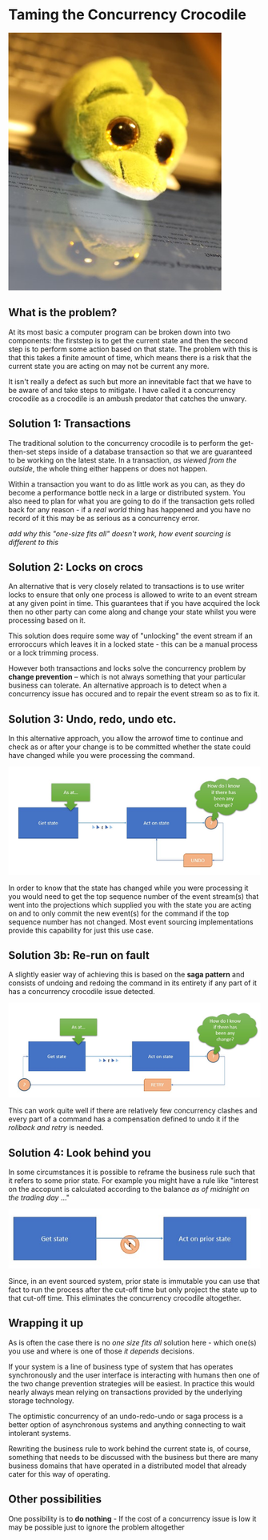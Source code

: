 # Taming the Concurrency Crocodile

![](../concurrency_crocodile.jpg)

## What is the **problem**?

At its most basic a computer program can be broken down into two components: the firststep is to get the current state and then the second step is to perform some action based on that state.  The problem with this is that this takes a finite amount of time, which means there is a risk that the current state you are acting on may not be current any more.

It isn't really a defect as such but more an innevitable fact that we have to be aware of and take steps to mitigate.  I have called it a concurrency crocodile as a crocodile is an ambush predator that catches the unwary.

## Solution 1: **Transactions**

The traditional solution to the concurrency crocodile is to perform the get-then-set steps inside of a database transaction so that we are guaranteed to be working on the latest state.  In a transaction, _as viewed from the outside_, the whole thing either happens or does not happen.

Within a transaction you want to do as little work as you can, as they do become a performance bottle neck in a large or distributed system.  You also need to plan for what you are going to do if the transaction gets rolled back for any reason - if a _real world_ thing has happened and you have no record of it this may be as serious as a concurrency error.

_add why this "one-size fits all" doesn't work, how event sourcing is different to this_

## Solution 2: **Locks on crocs**

An alternative that is very closely related to transactions is to use writer locks to ensure that only one process is allowed to write to an event stream at any given point in time.  This guarantees that if you have acquired the lock then no other party can come along and change your state whilst you were processing based on it.

This solution does require some way of "unlocking" the event stream if an erroroccurs which leaves it in a locked state - this can be a manual process or a lock trimming process.

However both transactions and locks solve the concurrency problem by **change prevention** – which is not always something that your particular business can tolerate.  An alternative approach is to detect when a concurrency issue has occured and to repair the event stream so as to fix it.


## Solution 3: **Undo**, redo, undo etc.

In this alternative approach, you allow the arrowof time to continue and check as or after your change is to be committed whether the state could have changed while you were processing the command.

![](../undo_redo_loop.jpg)

In order to know that the state has changed while you were processing it you would need to get the top sequence number of the event stream(s) that went into the projections which supplied you with the state you are acting on and to only commit the new event(s) for the command if the top sequence number has not changed.  Most event sourcing implementations provide this capability for just this use case.

## Solution 3b: **Re-run** on fault

A slightly easier way of achieving this is based on the **saga pattern** and consists of undoing and redoing the command in its entirety if any part of it has a concurrency crocodile issue detected.

![](../re_run.jpg)

This can work quite well if there are relatively few concurrency clashes and every part of a command has a compensation defined to undo it if the _rollback and retry_ is needed.

## Solution 4: Look **behind** you

In some circumstances it is possible to reframe the business rule such that it refers to some prior state.  For example you might have a rule like "interest on the accopunt is calculated according to the balance _as of midnight on the trading day_ ..." 

![](../prior_state.jpg)

Since, in an event sourced system, prior state is immutable you can use that fact to run the process after the cut-off time but only project the state up to that cut-off time.  This eliminates the concurrency crocodile altogether.

## Wrapping it up

As is often the case there is no _one size fits all_ solution here - which one(s) you use and where is one of those *it depends* decisions.  

If your system is a line of business type of system that has operates synchronously and the user interface is interacting with humans then one of the two change prevention strategies will be easiest.  In practice this would nearly always mean relying on transactions provided by the underlying storage technology.  

The optimistic concurrency of an undo-redo-undo or saga process is a better option of asynchronous systems and anything connecting to wait intolerant systems.

Rewriting the business rule to work behind the current state is, of course, something that needs to be discussed with the business but there are many business domains that have operated in a distributed model that already cater for this way of operating.  

## Other possibilities

One possibility is to **do nothing** - If the cost of a concurrency issue is low it may be possible just to ignore the problem altogether 
